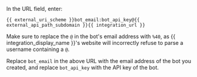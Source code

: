 In the URL field, enter:

`{{ external_uri_scheme }}bot_email:bot_api_key@{{ external_api_path_subdomain }}{{ integration_url }}`

Make sure to replace the `@` in the bot's email address with `%40`,
as {{ integration_display_name }}'s website will incorrectly refuse
to parse a username containing a `@`.

Replace `bot_email` in the above URL with the email address of the
bot you created, and replace `bot_api_key` with the API key of the
bot.
